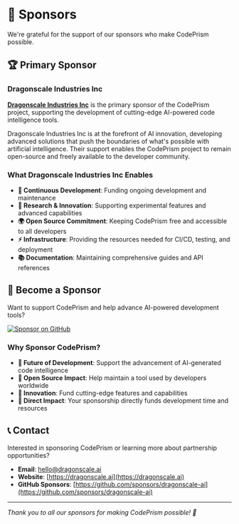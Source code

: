 # 💝 Sponsors

We're grateful for the support of our sponsors who make CodePrism possible.

## 🏆 Primary Sponsor

### Dragonscale Industries Inc

**[Dragonscale Industries Inc](https://dragonscale.ai)** is the primary sponsor of the CodePrism project, supporting the development of cutting-edge AI-powered code intelligence tools.

Dragonscale Industries Inc is at the forefront of AI innovation, developing advanced solutions that push the boundaries of what's possible with artificial intelligence. Their support enables the CodePrism project to remain open-source and freely available to the developer community.

### What Dragonscale Industries Inc Enables

- **🚀 Continuous Development**: Funding ongoing development and maintenance
- **🔬 Research & Innovation**: Supporting experimental features and advanced capabilities
- **🌍 Open Source Commitment**: Keeping CodePrism free and accessible to all developers
- **⚡ Infrastructure**: Providing the resources needed for CI/CD, testing, and deployment
- **📚 Documentation**: Maintaining comprehensive guides and API references

## 🤝 Become a Sponsor

Want to support CodePrism and help advance AI-powered development tools?

[![Sponsor on GitHub](https://img.shields.io/badge/Sponsor-❤️-ea4aaa?style=for-the-badge&logo=github)](https://github.com/sponsors/dragonscale-ai)

### Why Sponsor CodePrism?

- **🔮 Future of Development**: Support the advancement of AI-generated code intelligence
- **🌟 Open Source Impact**: Help maintain a tool used by developers worldwide
- **🚀 Innovation**: Fund cutting-edge features and capabilities
- **🎯 Direct Impact**: Your sponsorship directly funds development time and resources

## 📞 Contact

Interested in sponsoring CodePrism or learning more about partnership opportunities?

- **Email**: hello@dragonscale.ai
- **Website**: [https://dragonscale.ai](https://dragonscale.ai)
- **GitHub Sponsors**: [https://github.com/sponsors/dragonscale-ai](https://github.com/sponsors/dragonscale-ai)

---

*Thank you to all our sponsors for making CodePrism possible! 🙏* 